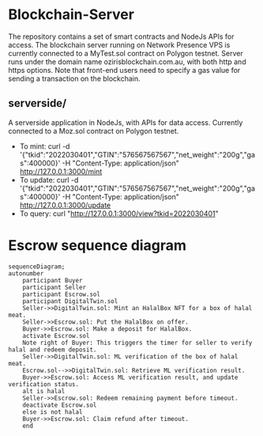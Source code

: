 # Blockchain-Server
The repository contains a set of smart contracts and NodeJs APIs for access. The blockchain server running on Network Presence VPS is currently connected to a MyTest.sol contract on Polygon testnet. Server runs under the domain name ozirisblockchain.com.au, with both http and https options. Note that front-end users need to specify a gas value for sending a transaction on the blockchain.

## serverside/
A serverside application in NodeJs, with APIs for data access. Currently connected to a Moz.sol contract on Polygon testnet.
- To mint: curl -d '{"tkid":"2022030401","GTIN":"576567567567","net_weight":"200g","gas":400000}' -H "Content-Type: application/json" http://127.0.0.1:3000/mint
- To update: curl -d '{"tkid":"2022030401","GTIN":"576567567567","net_weight":"200g","gas":400000}' -H "Content-Type: application/json" http://127.0.0.1:3000/update
- To query: curl "http://127.0.0.1:3000/view?tkid=2022030401"

# Escrow sequence diagram
```mermaid
sequenceDiagram;
autonumber
    participant Buyer
    participant Seller
    participant Escrow.sol
    participant DigitalTwin.sol
    Seller->>DigitalTwin.sol: Mint an HalalBox NFT for a box of halal meat.
    Seller->>Escrow.sol: Put the HalalBox on offer.
    Buyer->>Escrow.sol: Make a deposit for HalalBox.
    activate Escrow.sol
    Note right of Buyer: This triggers the timer for seller to verify halal and redeem deposit.
    Seller->>DigitalTwin.sol: ML verification of the box of halal meat.
    Escrow.sol-->>DigitalTwin.sol: Retrieve ML verification result.
    Buyer->>Escrow.sol: Access ML verification result, and update verification status.
    alt is halal
    Seller->>Escrow.sol: Redeem remaining payment before timeout.
    deactivate Escrow.sol
    else is not halal
    Buyer->>Escrow.sol: Claim refund after timeout.
    end
```
